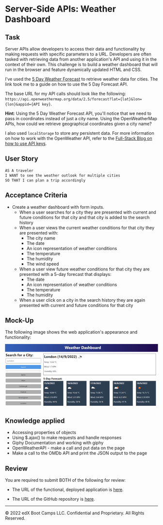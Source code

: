 # Server-Side APIs: Weather Dashboard

## Task

Server APIs allow developers to access their data and functionality by making requests with specific parameters to a URL. Developers are often tasked with retrieving data from another application's API and using it in the context of their own. This challenge is to build a weather dashboard that will run in the browser and feature dynamically updated HTML and CSS.

I've used the [5 Day Weather Forecast](https://openweathermap.org/forecast5) to retrieve weather data for cities. The link took me to a guide on how to use the 5 Day Forecast API.

The base URL for my API calls should look like the following: `https://api.openweathermap.org/data/2.5/forecast?lat={lat}&lon={lon}&appid={API key}`.

**Hint**: Using the 5 Day Weather Forecast API, you'll notice that we need to pass in coordinates instead of just a city name. Using the OpenWeatherMap APIs, how could we retrieve geographical coordinates given a city name?

I also used `localStorage` to store any persistent data. For more information on how to work with the OpenWeather API, refer to the [Full-Stack Blog on how to use API keys](https://coding-boot-camp.github.io/full-stack/apis/how-to-use-api-keys).

## User Story

```text
AS A traveler
I WANT to see the weather outlook for multiple cities
SO THAT I can plan a trip accordingly
```

## Acceptance Criteria

* Create a weather dashboard with form inputs.
  * When a user searches for a city they are presented with current and future conditions for that city and that city is added to the search history
  * When a user views the current weather conditions for that city they are presented with:
    * The city name
    * The date
    * An icon representation of weather conditions
    * The temperature
    * The humidity
    * The wind speed
  * When a user view future weather conditions for that city they are presented with a 5-day forecast that displays:
    * The date
    * An icon representation of weather conditions
    * The temperature
    * The humidity
  * When a user click on a city in the search history they are again presented with current and future conditions for that city

## Mock-Up

The following image shows the web application's appearance and functionality:

![The weather app includes a search option, a list of cities, and a five-day forecast and current weather conditions for London.](./assets/10-server-side-apis-challenge-demo.png)

## Knowledge applied

* Accessing properties of objects
* Using $.ajax() to make requests and handle responses
* Giphy Documentation and working with giphy
* OpenWeatherAPI - make a call and put data on the page
* Make a call to the OMDb API and print the JSON output to the page

## Review

You are required to submit BOTH of the following for review:

* The URL of the functional, deployed application is [here]().

* The URL of the GitHub repository is [here](https://github.com/inaciobanu/Weather-Dashboard).

---

© 2022 edX Boot Camps LLC. Confidential and Proprietary. All Rights Reserved.
